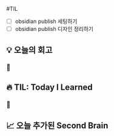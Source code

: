 #TIL 

- [ ] obsidian publish 세팅하기
- [ ] obsidian publish 디자인 정리하기

## 💡 오늘의 회고
### 👀


## 🔥 TIL: Today I Learned
### 👀

## 📈 오늘 추가된 Second Brain

